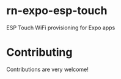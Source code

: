 # rn-expo-esp-touch

ESP Touch WiFi provisioning for Expo apps


# Contributing

Contributions are very welcome!
